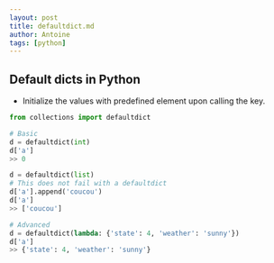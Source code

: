 ```yaml
---
layout: post
title: defaultdict.md
author: Antoine
tags: [python]
---
```

## Default dicts in Python

- Initialize the values with predefined element upon calling the key.

```Python
from collections import defaultdict

# Basic
d = defaultdict(int)
d['a']
>> 0

d = defaultdict(list)
# This does not fail with a defaultdict
d['a'].append('coucou')
d['a']
>> ['coucou']

# Advanced 
d = defaultdict(lambda: {'state': 4, 'weather': 'sunny'})
d['a']
>> {'state': 4, 'weather': 'sunny'}
```


